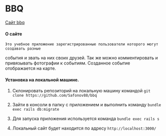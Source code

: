# BBQ

[Сайт bbq](https://bbqnew.herokuapp.com/)

#### О сайте

	Это учебное приложение зарегистрированные пользователи которого могут создавать разные
события и звать на них своих друзей. Так же можно комментировать и привязывать фотографии к
событиям. Созданное событие отображается на карте.

#### Установка на локальной машине.

1. Склонировать репозиторий на локальную машину командой ``` git clone https://github.com/Safonov88/bbq ```

2. Зайти в консоли в папку с приложением и выполнить команду ``` bundle exec rails db:migrate ```

3. Для запуска приложения используется команда ``` bundle exec rails s ```

4. Локальный сайт будет находится по адресу ``` http://localhost:3000/ ```
